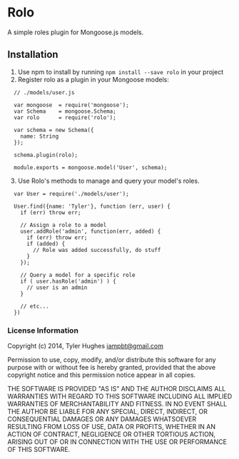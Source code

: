 # Rolo

A simple roles plugin for Mongoose.js models.

## Installation

1. Use npm to install by running `npm install --save rolo` in your project
2. Register rolo as a plugin in your Mongoose models:

```node
  // ./models/user.js

  var mongoose  = require('mongoose');
  var Schema    = mongoose.Schema;
  var rolo      = require('rolo');

  var schema = new Schema({
    name: String
  });

  schema.plugin(rolo);

  module.exports = mongoose.model('User', schema);
```

3. Use Rolo's methods to manage and query your model's roles.

```node
  var User = require('./models/user');

  User.find({name: 'Tyler'}, function (err, user) {
    if (err) throw err;

    // Assign a role to a model
    user.addRole('admin', function(err, added) {
      if (err) throw err;
      if (added) {
        // Role was added successfully, do stuff
      }
    });

    // Query a model for a specific role
    if ( user.hasRole('admin') ) {
      // user is an admin
    }

    // etc...
  })
```

### License Information

Copyright (c) 2014, Tyler Hughes <iampbt@gmail.com>

Permission to use, copy, modify, and/or distribute this software for any purpose with or without fee is hereby granted, provided that the above copyright notice and this permission notice appear in all copies.

THE SOFTWARE IS PROVIDED "AS IS" AND THE AUTHOR DISCLAIMS ALL WARRANTIES WITH REGARD TO THIS SOFTWARE INCLUDING ALL IMPLIED WARRANTIES OF MERCHANTABILITY AND FITNESS. IN NO EVENT SHALL THE AUTHOR BE LIABLE FOR ANY SPECIAL, DIRECT, INDIRECT, OR CONSEQUENTIAL DAMAGES OR ANY DAMAGES WHATSOEVER RESULTING FROM LOSS OF USE, DATA OR PROFITS, WHETHER IN AN ACTION OF CONTRACT, NEGLIGENCE OR OTHER TORTIOUS ACTION, ARISING OUT OF OR IN CONNECTION WITH THE USE OR PERFORMANCE OF THIS SOFTWARE.
